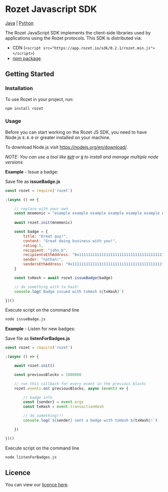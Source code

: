 # Rozet Javascript SDK

[Java](https://github.com/RozetProtocol/rozetJavaSdk) | [Python](https://github.com/RozetProtocol/rozetPythonSdk)

The Rozet JavaScript SDK implements the client-side libraries used by
applications using the Rozet protocols. This SDK is distributed via:

- CDN (`<script src="https://app.rozet.io/sdk/0.2.1/rozet.min.js"></script>`)
- [npm package](https://www.npmjs.com/package/rozet)

## Getting Started

### Installation

To use Rozet in your project, run:

```bash
npm install rozet
```

### Usage

Before you can start working on the Rozet JS SDK, you need to have Node.js
`8.0.0` or greater installed on your machine. 

To download Node.js visit https://nodejs.org/en/download/.

_NOTE: You can use a tool like [`NVM`](https://github.com/creationix/nvm)
or [`N`](https://github.com/tj/n) to install and manage multiple node versions_

**Example** - Issue a badge:

Save file as **issueBadge.js**

```js
const rozet = require('rozet')

;(async () => {

	// replace with your own
	const mnemonic = "example example example example example example example example example example example example"
	
	await rozet.init(mnemonic)

	const badge = {
		title: "Great guy!",
		content: "Great doing business with you!",
		rating:5,
		recipient: "john_b",
		recipientsEthAddress: "0x1111111111111111111111111111111111111111",
		sender: "nathan!",
		sendersEthAddress: "0x1111111111111111111111111111111111111111",
	}

	const txHash = await rozet.issueBadge(badge)

	// do something with tx hash!
	console.log(`Badge issued with txHash ${txHash}`)

})()
```

Execute script on the command line

```bash
node issueBadge.js
```

**Example** - Listen for new badges:

Save file as **listenForBadges.js**

```js
const rozet = require('rozet')

;(async () => {

    await rozet.init()

    const previousBlocks = 1000000

    // run this callback for every event in the previous blocks
    rozet.events.on( previousBlocks, async (event) => {

        // badge info
        const {sender} = event.args
        const txHash = event.transactionHash

        // do something!!!
        console.log(`${sender} sent a badge with txHash ${txHash}!`)

    })

})()
```

Execute script on the command line

```bash
node listenForBadges.js
```

## Licence 
You can view our [licence here](https://github.com/RozetProtocol/rozetNodeSdk/blob/master/LICENSE).
